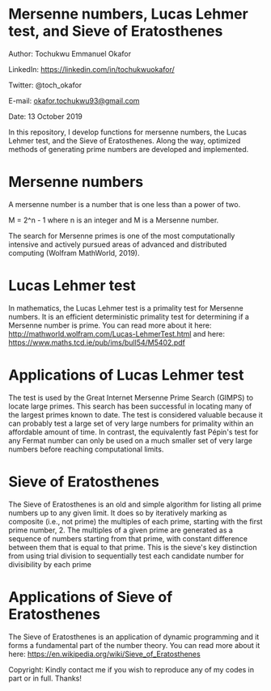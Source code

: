 # Mersenne numbers, Lucas Lehmer test, and Sieve of Eratosthenes
Author: Tochukwu Emmanuel Okafor

LinkedIn: https://linkedin.com/in/tochukwuokafor/

Twitter: @toch_okafor

E-mail: okafor.tochukwu93@gmail.com

Date: 13 October 2019

In this repository, I develop functions for mersenne numbers, the Lucas Lehmer test, and the Sieve of Eratosthenes. Along the way, optimized methods of generating prime numbers are developed and implemented.

# Mersenne numbers

A mersenne number is a number that is one less than a power of two.

M = 2^n - 1 where n is an integer and M is a Mersenne number.

The search for Mersenne primes is one of the most computationally intensive and actively pursued areas of advanced and distributed computing (Wolfram MathWorld, 2019).

# Lucas Lehmer test

In mathematics, the Lucas Lehmer test is a primality test for Mersenne numbers. It is an efficient deterministic primality test for determining if a Mersenne number is prime. You can read more about it here: http://mathworld.wolfram.com/Lucas-LehmerTest.html and here: https://www.maths.tcd.ie/pub/ims/bull54/M5402.pdf

# Applications of Lucas Lehmer test

The test is used by the Great Internet Mersenne Prime Search (GIMPS) to locate large primes. This search has been successful in locating many of the largest primes known to date. The test is considered valuable because it can probably test a large set of very large numbers for primality within an affordable amount of time. In contrast, the equivalently fast Pépin's test for any Fermat number can only be used on a much smaller set of very large numbers before reaching computational limits.

# Sieve of Eratosthenes

The Sieve of Eratosthenes is an old and simple algorithm for listing all prime numbers up to any given limit. It does so by iteratively marking as composite (i.e., not prime) the multiples of each prime, starting with the first prime number, 2. The multiples of a given prime are generated as a sequence of numbers starting from that prime, with constant difference between them that is equal to that prime. This is the sieve's key distinction from using trial division to sequentially test each candidate number for divisibility by each prime

# Applications of Sieve of Eratosthenes

The Sieve of Eratosthenes is an application of dynamic programming and it forms a fundamental part of the number theory. You can read more about it here: https://en.wikipedia.org/wiki/Sieve_of_Eratosthenes

Copyright: Kindly contact me if you wish to reproduce any of my codes in part or in full. Thanks!

